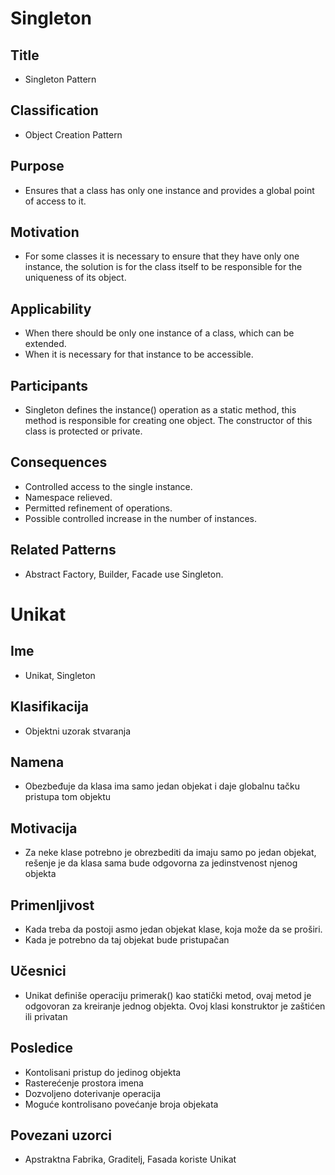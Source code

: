 # Singleton

## Title
- Singleton Pattern

## Classification
- Object Creation Pattern

## Purpose
- Ensures that a class has only one instance and provides a global point of access to it.

## Motivation
- For some classes it is necessary to ensure that they have only one instance, the solution is for the class itself to be responsible for the uniqueness of its object.

## Applicability
- When there should be only one instance of a class, which can be extended.
- When it is necessary for that instance to be accessible.

## Participants
- Singleton defines the instance() operation as a static method, this method is responsible for creating one object. The constructor of this class is protected or private.

## Consequences
- Controlled access to the single instance.
- Namespace relieved.
- Permitted refinement of operations.
- Possible controlled increase in the number of instances.

## Related Patterns
- Abstract Factory, Builder, Facade use Singleton.




# Unikat

## Ime
- Unikat, Singleton

## Klasifikacija
- Objektni uzorak stvaranja

## Namena
- Obezbeđuje da klasa ima samo jedan objekat i daje globalnu tačku pristupa tom objektu

## Motivacija
- Za neke klase potrebno je obrezbediti da imaju samo po jedan objekat, rešenje je da klasa sama bude odgovorna za jedinstvenost njenog objekta

## Primenljivost
- Kada treba da postoji asmo jedan objekat klase, koja može da se proširi.
- Kada je potrebno da taj objekat bude pristupačan

## Učesnici
- Unikat definiše operaciju primerak() kao statički metod, ovaj metod je odgovoran za kreiranje jednog objekta. Ovoj klasi konstruktor je zaštićen ili privatan

## Posledice
- Kontolisani pristup do jedinog objekta
- Rasterećenje prostora imena
- Dozvoljeno doterivanje operacija
- Moguće kontrolisano povećanje broja objekata

## Povezani uzorci
- Apstraktna Fabrika, Graditelj, Fasada koriste Unikat
